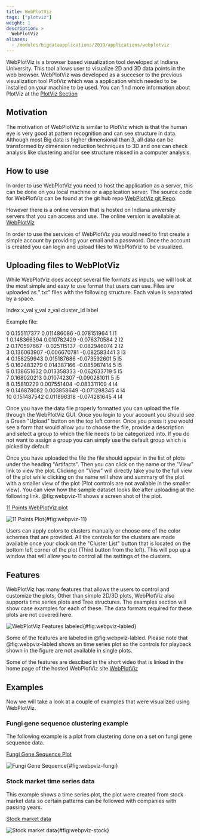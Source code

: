 ```yaml
---
title: WebPlotViz
tags: ["plotviz"]
weight: 1
description: >
  WebPlotViz
aliases:
  - /modules/bigdataapplications/2019/applications/webplotviz
---
```


WebPlotViz is a browser based visualization tool developed at Indiana University.
This tool allows user to visualize 2D and 3D data points in the web browser.
WebPlotViz was developed as a succesor to the previous visualization tool PlotViz
which was a application which needed to be installed on your machine to be used.
You can find more information about PlotViz at the [PlotViz Section](plotviz.md)

## Motivation

The motivation of WebPlotViz is similar to PlotViz which is that the human eye
is very good at pattern recognition and can see structure in data. Although
most Big data is higher dimensional than 3, all data can be transformed by
dimension reduction techniques to 3D and one can check analysis like clustering
and/or see structure missed in a computer analysis.

## How to use

In order to use WebPlotViz you need to host the application as a server, this
can be done on you local machine or a application server. The source code for
WebPlotViz can be found at the git hub repo [WebPlotViz git Repo](https://github.com/DSC-SPIDAL/WebPViz).

However there is a online version that is hosted on Indiana university servers
that you can access and use. The online version is available at [WebPlotViz](https://spidal-gw.dsc.soic.indiana.edu/)

In order to use the services of WebPlotViz you would need to first create a
simple account by providing your email and a password. Once the account is
created you can login and upload files to WebPlotViz to be visualized.

## Uploading files to WebPlotViz

While WebPlotViz does accept several file formats as inputs, we will look at the
most simple and easy to use format that users can use. Files are uploaded as
".txt" files with the following structure. Each value is separated by a space.

Index x_val y_val z_val cluster_id label

Example file:

0  0.155117377  0.011486086  -0.078151964  1  l1\
1  0.148366394  0.010782429  -0.076370584  2  l2\
2  0.170597667  -0.025115137  -0.082946074  2  l2\
3  0.136063907  -0.006670781  -0.082583441  3  l3\
4  0.158259943  0.015187686  -0.073592601  5  l5\
5  0.162483279  0.014387166  -0.085987414  5  l5\
6  0.138651632  0.013358333  -0.062633719  5  l5\
7  0.168020213  0.010742307  -0.090281011  5  l5\
8  0.15810229  0.007551404  -0.083311109  4  l4\
9  0.146878082  0.003858649  -0.071298345  4  l4\
10  0.151487542  0.011896318  -0.074281645  4  l4

Once you have the data file properly formatted you can upload the file through
the WebPlotViz GUI. Once you login to your account you should see a Green
"Upload" button on the top left corner. Once you press it you would see a
form that would allow you to choose the file, provide a description and select a
group to which the file needs to be categorized into. If you do not want to
assign a group you can simply use the default group which is picked by default

Once you have uploaded the file the file should appear in the list of plots
under the heading "Artifacts". Then you can click on the name or the "View"
link to view the plot. Clicking on "View" will directly take you to the full
view of the plot while clicking on the name will show and summary of the plot
with a smaller view of the plot (Plot controls are not available in the smaller
view). You can view how the sample dataset looks like after uploading at the
following link. @fig:webpviz-11 shows a screen shot of the plot.

[11 Points WebPlotViz plot](https://spidal-gw.dsc.soic.indiana.edu/public/resultsets/2083856374)

![11 Points Plot](../../images/11_poitns_example.png){#fig:webpviz-11}


Users can apply colors to clusters manually or choose one of the color schemes
that are provided. All the controls for the clusters are made available once
your clock on the "Cluster List" button that is located on the bottom left
corner of the plot (Third button from the left). This will pop up a window that
will allow you to control all the settings of the clusters.

## Features

WebPlotViz has many features that allows the users to control and customize
the plots, Other than simple 2D/3D plots, WebPlotViz also supports time series
plots and Tree structures. The examples section will show case examples for each
of these. The data formats required for these plots are not covered here.

![WebPlotViz Features labeled](../../images/webplotviz_label.png){#fig:webpviz-labled}

Some of the features are labeled in @fig:webpviz-labled. Please note that @fig:webpviz-labled
shows an time series plot so the controls for playback shown in the figure are not
available in single plots.

Some of the features are descibed in the short video that is linked in the home
page of the hosted WebPlotViz site [WebPlotViz](https://spidal-gw.dsc.soic.indiana.edu/)

## Examples

Now we will take a look at a couple of examples that were visualized using
WebPlotViz.

### Fungi gene sequence clustering example

The following example is a plot from clustering done on a set on fungi gene
sequence data.

[Fungi Gene Sequence Plot](https://spidal-gw.dsc.soic.indiana.edu/public/resultsets/703979151)

![Fungi Gene Sequence](../../images/webplotviz_fungi.png){#fig:webpviz-fungi}


### Stock market time series data

This example shows a time series plot, the plot were created from stock market
data so certain patterns can be followed with companies with passing years.

[Stock market data](https://spidal-gw.dsc.soic.indiana.edu/public/timeseriesview/685408334)

![Stock market data](../../images/webplotviz_stock.png){#fig:webpviz-stock}

